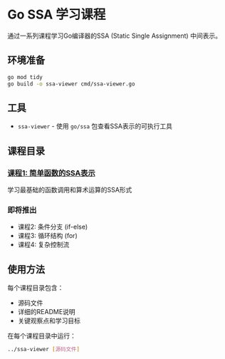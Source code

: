 # Go SSA 学习课程

通过一系列课程学习Go编译器的SSA (Static Single Assignment) 中间表示。

## 环境准备
```bash
go mod tidy
go build -o ssa-viewer cmd/ssa-viewer.go
```

## 工具
- `ssa-viewer` - 使用 `go/ssa` 包查看SSA表示的可执行工具

## 课程目录

### [课程1: 简单函数的SSA表示](lesson-01-simple-add/)
学习最基础的函数调用和算术运算的SSA形式

### 即将推出
- 课程2: 条件分支 (if-else)
- 课程3: 循环结构 (for)
- 课程4: 复杂控制流

## 使用方法
每个课程目录包含：
- 源码文件
- 详细的README说明
- 关键观察点和学习目标

在每个课程目录中运行：
```bash
../ssa-viewer [源码文件]
```